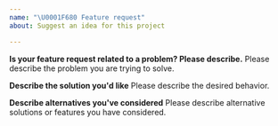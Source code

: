 ```yaml
---
name: "\U0001F680 Feature request"
about: Suggest an idea for this project

---
```


<!--
Thank you for suggesting an idea to make bookstairs better.

Please fill in as much of the template below as you're able.
-->

**Is your feature request related to a problem? Please describe.**
Please describe the problem you are trying to solve.

**Describe the solution you'd like**
Please describe the desired behavior.

**Describe alternatives you've considered**
Please describe alternative solutions or features you have considered.
